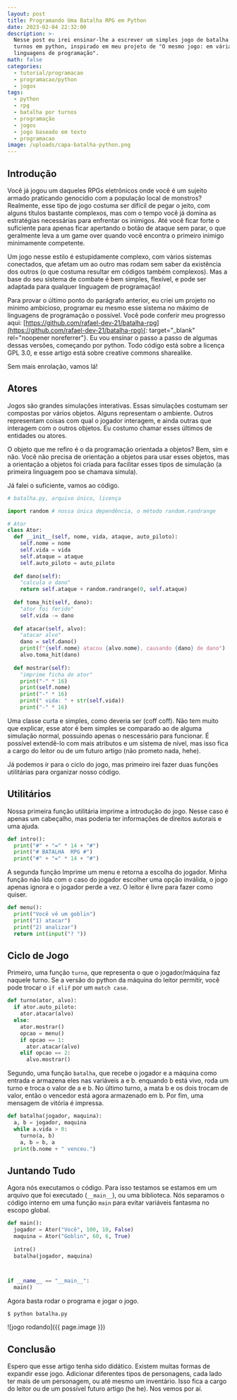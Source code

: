 ```yaml
---
layout: post
title: Programando Uma Batalha RPG em Python
date: 2023-02-04 22:32:00
description: >-
  Nesse post eu irei ensinar-lhe a escrever um simples jogo de batalha por
  turnos em python, inspirado em meu projeto de "O mesmo jogo: em várias
  linguagens de programação".
math: false
categories:
  - tutorial/programacao
  - programacao/python
  - jogos
tags:
  - python
  - rpg
  - batalha por turnos
  - programação
  - jogos
  - jogo baseado em texto
  - programacao
image: /uploads/capa-batalha-python.png
---
```

## Introdução

Você já jogou um daqueles RPGs eletrônicos onde você é um sujeito armado praticando genocídio com a população local de monstros? Realmente, esse tipo de jogo costuma ser difícil de pegar o jeito, com alguns títulos bastante complexos, mas com o tempo você já domina as estratégias necessárias para enfrentar os inimigos. Até você ficar forte o suficiente para apenas ficar apertando o botão de ataque sem parar, o que geralmente leva a um game over quando você encontra o primeiro inimigo minimamente competente.

Um jogo nesse estilo é estupidamente complexo, com vários sistemas conectados, que afetam um ao outro mas rodam sem saber da existência dos outros (o que costuma resultar em códigos também complexos). Mas a base do seu sistema de combate é bem simples, flexível, e pode ser adaptada para qualquer linguagem de programação!

Para provar o último ponto do parágrafo anterior, eu criei um projeto no mínimo ambicioso, programar eu mesmo esse sistema no máximo de linguagens de programação o possível. Você pode conferir meu progresso aqui: [https://github.com/rafael-dev-21/batalha-rpg](https://github.com/rafael-dev-21/batalha-rpg){: target="_blank" rel="noopener noreferrer"}. Eu vou ensinar o passo a passo de algumas dessas versões, começando por python. Todo código está sobre a licença GPL 3.0, e esse artigo está sobre creative commons sharealike.

Sem mais enrolação, vamos lá!

## Atores

Jogos são grandes simulações interativas. Essas simulações costumam ser compostas por vários objetos. Alguns representam o ambiente. Outros representam coisas com qual o jogador interagem, e ainda outras que interagem com o outros objetos. Eu costumo chamar esses últimos de entidades ou atores.

O objeto que me refiro é o da programação orientada a objetos? Bem, sim e não. Você não precisa de orientação a objetos para usar esses objetos, mas a orientação a objetos foi criada para facilitar esses tipos de simulação (a primeira linguagem poo se chamava simula).

Já falei o suficiente, vamos ao código.

```python
# batalha.py, arquivo único, licença

import random # nossa única dependência, o método random.randrange

# Ator
class Ator:
  def __init__(self, nome, vida, ataque, auto_piloto):
    self.nome = nome
    self.vida = vida
    self.ataque = ataque
    self.auto_piloto = auto_piloto
  
  def dano(self):
    "calcula o dano"
    return self.ataque + random.randrange(0, self.ataque)
  
  def toma_hit(self, dano):
    "ator foi ferido"
    self.vida -= dano
  
  def atacar(self, alvo):
    "atacar alvo"
    dano = self.dano()
    print(f"{self.nome} atacou {alvo.nome}, causando {dano} de dano")
    alvo.toma_hit(dano)
  
  def mostrar(self):
    "imprime ficha do ator"
    print("-" * 16)
    print(self.nome)
    print("-" * 16)
    print(" vida: " + str(self.vida))
    print("-" * 16) 
```

Uma classe curta e simples, como deveria ser (coff coff). Não tem muito que explicar, esse ator é bem simples se comparado ao de alguma simulação normal, possuindo apenas o nescessário para funcionar. É possível extendê-lo com mais atributos e um sistema de nível, mas isso fica a cargo do leitor ou de um futuro artigo (não prometo nada, hehe).

Já podemos ir para o ciclo do jogo, mas primeiro irei fazer duas funções utilitárias para organizar nosso código.

## Utilitários

Nossa primeira função utilitária imprime a introdução do jogo. Nesse caso é apenas um cabeçalho, mas poderia ter informações de direitos autorais e uma ajuda.

```python
def intro():
  print("#" + "=" * 14 + "#")
  print("# BATALHA  RPG #")
  print("#" + "=" * 14 + "#")
```

A segunda função Imprime um menu e retorna a escolha do jogador. Minha função não lida com o caso do jogador escolher uma opção inválida, o jogo apenas ignora e o jogador perde a vez. O leitor é livre para fazer como quiser.

```python
def menu():
  print("Você vê um goblin")
  print("1) atacar")
  print("2) analizar")
  return int(input("? "))
```

## Ciclo de Jogo

Primeiro, uma função `turno`, que representa o que o jogador/máquina faz naquele turno. Se a versão do python da máquina do leitor permitir, você pode trocar o `if elif` por um `match case`.

```python
def turno(ator, alvo):
  if ator.auto_piloto:
    ator.atacar(alvo)
  else:
    ator.mostrar()
    opcao = menu()
    if opcao == 1:
      ator.atacar(alvo)
    elif opcao == 2:
      alvo.mostrar()
```

Segundo, uma função `batalha`, que recebe o jogador e a máquina como entrada e armazena eles nas variáveis a e b. enquando b está vivo, roda um turno e troca o valor de a e b. No último turno, a mata b e os dois trocam de valor, então o vencedor está agora armazenado em b. Por fim, uma mensagem de vitória é impressa.

```python
def batalha(jogador, maquina):
  a, b = jogador, maquina
  while a.vida > 0:
    turno(a, b)
    a, b = b, a
  print(b.nome + " venceu.")
```

## Juntando Tudo

Agora nós executamos o código. Para isso testamos se estamos em um arquivo que foi executado (`__main__`), ou uma biblioteca. Nós separamos o código interno em uma função `main` para evitar variáveis fantasma no escopo global.

```python
def main():
  jogador = Ator("Você", 100, 10, False)
  maquina = Ator("Goblin", 60, 6, True)
  
  intro()
  batalha(jogador, maquina)



if __name__ == "__main__":
  main()
```

Agora basta rodar o programa e jogar o jogo.

```terminal
$ python batalha.py
```

![jogo rodando]({{ page.image }})

## Conclusão

Espero que esse artigo tenha sido didático. Existem muitas formas de expandir esse jogo. Adicionar diferentes tipos de personagens, cada lado ter mais de um personagem, ou até mesmo um inventário. Isso fica a cargo do leitor ou de um possível futuro artigo (he he). Nos vemos por aí.